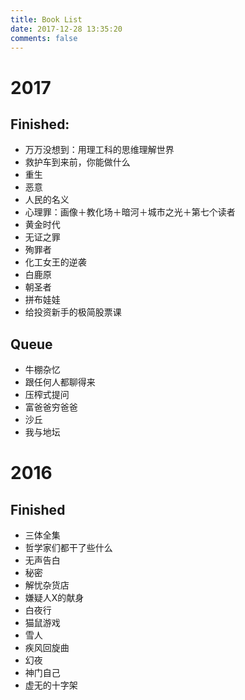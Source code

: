 ```yaml
---
title: Book List
date: 2017-12-28 13:35:20
comments: false
---
```


# 2017
## Finished:
- 万万没想到：用理工科的思维理解世界
- 救护车到来前，你能做什么
- 重生
- 恶意
- 人民的名义
- 心理罪：画像＋教化场＋暗河＋城市之光＋第七个读者
- 黄金时代
- 无证之罪
- 殉罪者
- 化工女王的逆袭
- 白鹿原
- 朝圣者
- 拼布娃娃
- 给投资新手的极简股票课

## Queue
- 牛棚杂忆
- 跟任何人都聊得来
- 压榨式提问
- 富爸爸穷爸爸
- 沙丘
- 我与地坛


# 2016
## Finished
- 三体全集
- 哲学家们都干了些什么
- 无声告白
- 秘密
- 解忧杂货店
- 嫌疑人X的献身
- 白夜行
- 猫鼠游戏
- 雪人
- 疾风回旋曲
- 幻夜
- 神门自己
- 虚无的十字架
